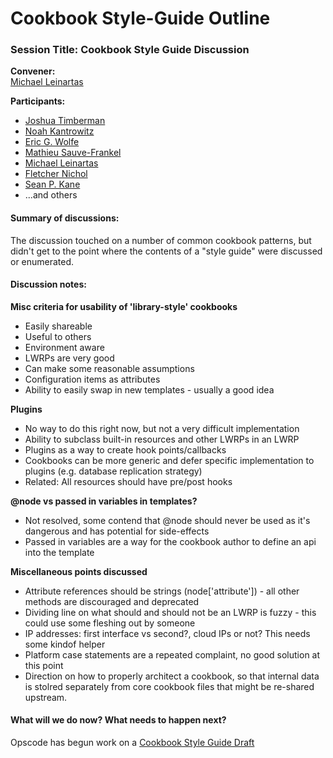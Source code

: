 Cookbook Style-Guide Outline
============================

  

### Session Title: Cookbook Style Guide Discussion

**Convener:**  
[Michael Leinartas](http://wiki.opscode.com/display/~mleinart)

**Participants:**

-   [Joshua Timberman](http://wiki.opscode.com/display/~jtimberman)
-   [Noah Kantrowitz](http://wiki.opscode.com/display/~coderanger)
-   [Eric G. Wolfe](http://wiki.opscode.com/display/~atomic-penguin)
-   [Mathieu Sauve-Frankel](http://wiki.opscode.com/display/~msf)
-   [Michael Leinartas](http://wiki.opscode.com/display/~mleinart)
-   [Fletcher Nichol](http://wiki.opscode.com/display/~fnichol)
-   [Sean P. Kane](http://wiki.opscode.com/display/~spkane)
-   ...and others

#### Summary of discussions:

The discussion touched on a number of common cookbook patterns, but
didn't get to the point where the contents of a "style guide" were
discussed or enumerated.

#### Discussion notes:

**Misc criteria for usability of 'library-style' cookbooks**

-   Easily shareable
-   Useful to others
-   Environment aware
-   LWRPs are very good
-   Can make some reasonable assumptions
-   Configuration items as attributes
-   Ability to easily swap in new templates - usually a good idea

**Plugins**

-   No way to do this right now, but not a very difficult implementation
-   Ability to subclass built-in resources and other LWRPs in an LWRP
-   Plugins as a way to create hook points/callbacks
-   Cookbooks can be more generic and defer specific implementation to
    plugins (e.g. database replication strategy)
-   Related: All resources should have pre/post hooks

**@node vs passed in variables in templates?**

-   Not resolved, some contend that @node should never be used as it's
    dangerous and has potential for side-effects
-   Passed in variables are a way for the cookbook author to define an
    api into the template

**Miscellaneous points discussed**

-   Attribute references should be strings (node['attribute']) - all
    other methods are discouraged and deprecated
-   Dividing line on what should and should not be an LWRP is fuzzy -
    this could use some fleshing out by someone
-   IP addresses: first interface vs second?, cloud IPs or not? This
    needs some kindof helper
-   Platform case statements are a repeated complaint, no good solution
    at this point
-   Direction on how to properly architect a cookbook, so that internal
    data is stolred separately from core cookbook files that might be
    re-shared upstream.

#### What will we do now? What needs to happen next?

Opscode has begun work on a [Cookbook Style Guide
Draft](Cookbook%20Style%20Guide%20Draft.html "Cookbook Style Guide Draft")

  
  
